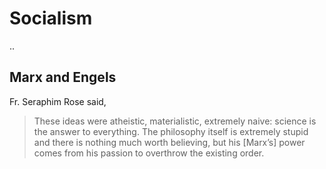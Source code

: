 # Socialism

..


## Marx and Engels

Fr. Seraphim Rose said,
> These ideas were atheistic, 
> materialistic, extremely naive: 
> science is the answer to everything. 
> The philosophy itself is 
> extremely stupid and there is 
> nothing much worth believing, 
> but his [Marx’s] power comes
> from his passion to overthrow
> the existing order.
